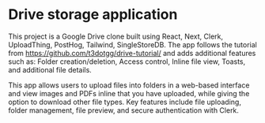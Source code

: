 # Drive storage application

This project is a Google Drive clone built using React, Next, Clerk, UploadThing, PostHog, Tailwind, SingleStoreDB. The app follows the tutorial from https://github.com/t3dotgg/drive-tutorial/ and adds additional features such as: Folder creation/deletion, Access control, Inline file view, Toasts, and additional file details.

This app allows users to upload files into folders in a web-based interface and view images and PDFs inline that you have uploaded, while giving the option to download other file types. Key features include file uploading, folder management, file preview, and secure authentication with Clerk.
